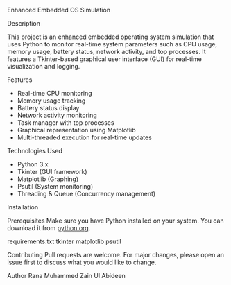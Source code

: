 Enhanced Embedded OS Simulation

Description

This project is an enhanced embedded operating system simulation that uses Python to monitor real-time system parameters such as CPU usage, memory usage, battery status, network activity, and top processes. It features a Tkinter-based graphical user interface (GUI) for real-time visualization and logging.

Features
- Real-time CPU monitoring
- Memory usage tracking
- Battery status display
- Network activity monitoring
- Task manager with top processes
- Graphical representation using Matplotlib
- Multi-threaded execution for real-time updates

Technologies Used
- Python 3.x
- Tkinter (GUI framework)
- Matplotlib (Graphing)
- Psutil (System monitoring)
- Threading & Queue (Concurrency management)

Installation

Prerequisites
Make sure you have Python installed on your system. You can download it from [python.org](https://www.python.org/downloads/).

requirements.txt
tkinter
matplotlib
psutil

Contributing
Pull requests are welcome. For major changes, please open an issue first to discuss what you would like to change.

Author
Rana Muhammed Zain Ul Abideen
